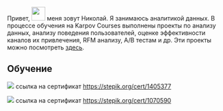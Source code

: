 Привет, <img src="https://github.com/blackcater/blackcater/raw/main/images/Hi.gif" height="32"/> меня зовут Николай. Я занимаюсь аналитикой данных. В процессе обучения на Karpov Courses выполнены проекты по анализу данных, анализу поведения пользователей, оценке эффективности каналов их привлечения, RFM анализу,  А/В тестам и др. Эти проекты можно посмотреть [здесь](https://github.com/NickKulibaba/Projects_on_karpov_coursers#readme.md).
  

## Обучение


![](https://stepik.org/certificate/e391390c06603ec351563255e0dc96b41326e428.png?resolution=high)
ссылка на сертификат https://stepik.org/cert/1405377

![](https://stepik.org/certificate/a990828c59efe082dc1c91b35fcbabd8fd33791d.png?resolution=high)
ссылка на сертификат https://stepik.org/cert/1070590
